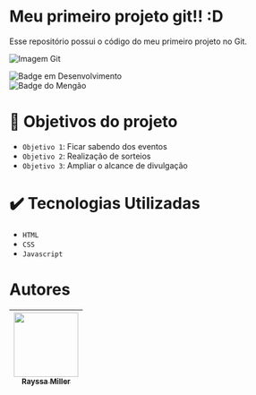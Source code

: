 <h1 > Meu primeiro projeto git!! :D  </h1>
Esse repositório possui o código do meu primeiro projeto no Git.

![Imagem Git](https://git-scm.com/images/logos/downloads/Git-Icon-1788C.png)

![Badge em Desenvolvimento](http://img.shields.io/static/v1?label=STATUS&message=EM%20DESENVOLVIMENTO&color=GREEN&style=for-the-badge)
<br>
![Badge do Mengão](https://img.shields.io/badge/Vamos%20Flamengo-Vamos%20ser%20Campe%C3%A3o-red)
 
 # :hammer: Objetivos do projeto

- `Objetivo 1`: Ficar sabendo dos eventos
- `Objetivo 2`: Realização de sorteios
- `Objetivo 3`: Ampliar o alcance de divulgação

# :heavy_check_mark: Tecnologias Utilizadas

- `HTML`
- `CSS`
- `Javascript`

# Autores

| [<img src="https://avatars.githubusercontent.com/u/7065152?s=96&v=4" width=115><br><sub>Rayssa Miller</sub>](https://github.com/raymh) |
| :---: |
